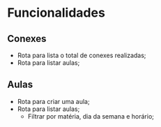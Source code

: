 # Funcionalidades

## Conexes

- Rota para lista o total de conexes realizadas;
- Rota para listar aulas;

## Aulas

- Rota para criar uma aula;
- Rota para listar aulas;
    - Filtrar por matéria, dia da semana e horário;